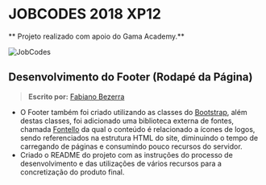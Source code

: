 # JOBCODES 2018 XP12

** Projeto realizado com apoio do Gama Academy.**

![JobCodes](https://goo.gl/Cw6jyo)

## Desenvolvimento do Footer (Rodapé da Página)
> **Escrito por:** [Fabiano Bezerra](http://github.com/fabianobezerra)

- O Footer também foi criado utilizando as classes do 
[Bootstrap](https://goo.gl/MRp17M), além destas classes, foi adicionado 
uma biblioteca
externa de fontes, chamada [Fontello](https://goo.gl/pmGz9b) da qual o 
conteúdo é relacionado a ícones de logos, sendo referenciados na 
estrutura HTML do site, diminuindo o tempo de carregando de páginas e 
consumindo pouco recursos do servidor.
- Criado o README do projeto com as instruções do processo de 
desenvolvimento e das utilizações de vários recursos para a 
concretização do produto final.

